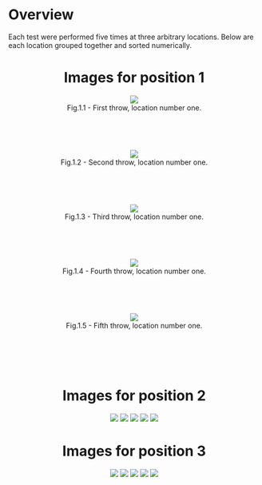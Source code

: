 <h1>Overview</h1>
Each test were performed five times at three arbitrary locations. 
Below are each location grouped together and sorted numerically.

<div align="center">

<h1> Images for position 1 </h1>

<div style="padding-bottom: 25px;">
<img src="Position1/BOX_1_POS_1_1.png"/>
<br />
 <figcaption>Fig.1.1 - First throw, location number one.</figcaption>
<br /> <br /> <br />
</div>

<div style="padding-bottom: 25px;">
<img src="Position1/BOX_1_POS_1_2.png"/>
<br />
 <figcaption>Fig.1.2 - Second throw, location number one.</figcaption>
<br /> <br /> <br />
</div>

<div style="padding-bottom: 25px;">
<img src="Position1/BOX_1_POS_1_3.png"/>
<br />
 <figcaption>Fig.1.3 - Third throw, location number one.</figcaption>
<br /> <br /> <br />
</div>

<div style="padding-bottom: 25px;">
<img src="Position1/BOX_1_POS_1_4.png"/>
<br />
 <figcaption>Fig.1.4 - Fourth throw, location number one.</figcaption>
<br /> <br /> <br />
</div>

<div style="padding-bottom: 25px;">
<img src="Position1/BOX_1_POS_1_5.png"/>
<br />
 <figcaption>Fig.1.5 - Fifth throw, location number one.</figcaption>
<br /> <br /> <br />
</div>


<h1> Images for position 2 </h1>

 <img src="Position2/BOX_1_POS_2_1.png"/>                   
 <img src="Position2/BOX_1_POS_2_2.png"/>
 <img src="Position2/BOX_1_POS_2_3.png"/>
 <img src="Position2/BOX_1_POS_2_4.png"/>
 <img src="Position2/BOX_1_POS_2_5.png"/>

<h1> Images for position 3 </h1>

 <img src="Position3/BOX_1_POS_3_1.png"/>                   
 <img src="Position3/BOX_1_POS_3_2.png"/>
 <img src="Position3/BOX_1_POS_3_3.png"/>
 <img src="Position3/BOX_1_POS_3_4.png"/>
 <img src="Position3/BOX_1_POS_3_5.png"/>
</div>
